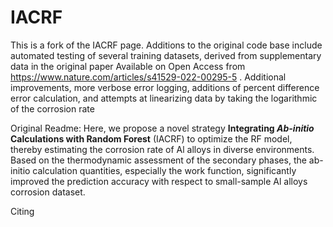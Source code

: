 # IACRF
This is a fork of the IACRF page. Additions to the original code base include automated testing of several training datasets, derived from supplementary data in the original paper Available on Open Access from https://www.nature.com/articles/s41529-022-00295-5 . Additional improvements, more verbose error logging, additions of percent difference error calculation, and attempts at linearizing data by taking the logarithmic of the corrosion rate

Original Readme: Here, we propose a novel strategy __Integrating _Ab-initio_ Calculations with Random Forest__ (IACRF) to optimize the RF model, thereby estimating the corrosion rate of Al alloys in diverse environments. Based on the thermodynamic assessment of the secondary phases, the ab-initio calculation quantities, especially the work function, significantly improved the prediction accuracy with respect to small-sample Al alloys corrosion dataset. 


Citing

